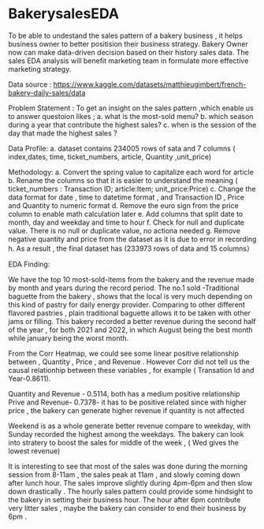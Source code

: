 # BakerysalesEDA

To be able to undestand the sales pattern of a bakery business , it helps business owner to better positision their business strategy. Bakery Owner now can make data-driven decision based on their history sales data. The sales EDA analysis will benefit marketing team in formulate more effective marketing strategy.

Data source : https://www.kaggle.com/datasets/matthieugimbert/french-bakery-daily-sales/data

Problem Statement : To get an insight on the sales pattern ,which enable us to answer questoion likes ; 
                    a. what is the most-sold menu?
                    b. which season during a year that contribute the highest sales?
                    c. when is the session of the day that made the highest sales ?

Data Profile:
a. dataset contains 234005 rows of sata and 7 columns ( index,dates, time, ticket_numbers, article, Quantity ,unit_price)

Methodology:
a. Convert the spring value to capitalize each word for article 
b. Rename the columns so that it is easier to understand the meaning ( ticket_numbers : Transaction ID; article:Item; unit_price:Price)
c. Change the data format for date , time to datetime format , and Transaction ID , Price and Quantity to numeric format
d. Remove the euro sign from the price column to enable math calculation later
e. Add columns that split date to month, day and weekday and time to hour
f. Check for null and duplicate value. There is no null or duplicate value, no actiona needed
g. Remove negative quantity and price from the dataset as it is due to error in recording 
h. As a result , the final dataset has (233973 rows of data and 15 columns）

EDA Finding:

We have the top 10 most-sold-items from the bakery and the revenue made by month and years during the record period. The no.1 sold -Traditional baguette from the bakery , shows that the local is very much depending on this kind of pastry for daily energy provider. Comparing to other different flavored pastries , plain traditional baguette allows it to be taken with other jams or filling. This bakery recorded a better revenue during the second half of the year , for both 2021 and 2022, in which August being the best month while january being the worst month.

From the Corr Heatmap, we could see some linear positive relationship between , Quantity , Price , and Revenue . However Corr did not tell us the causal relationhip between these variables , for example ( Transation Id and Year-0.8611).

Quantity and Revenue - 0.5114, both has a medium positive relationship Prive and Revenue- 0.7378- it has to be positive related since with higher price , the bakery can generate higher revenue if quantity is not affected

Weekend is as a whole generate better revenue compare to weekday, with Sunday recorded the highest among the weekdays. The bakery can look into stratery to boost the sales for middle of the week , ( Wed gives the lowest revenue)

It is interesting to see that most of the sales was done during the morning session from 8-11am , the sales peak at 11am , and slowly coming down after lunch hour. The sales improve slightly during 4pm-6pm and then slow down drastically . The hourly sales pattern could provide some hindsight to the bakery in setting their business hour. The hour after 6pm contribute very litter sales , maybe the bakery can consider to end their business by 6pm . 



